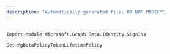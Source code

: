 ```yaml
---
description: "Automatically generated file. DO NOT MODIFY"
---
```


```powershellv2

Import-Module Microsoft.Graph.Beta.Identity.SignIns

Get-MgBetaPolicyTokenLifetimePolicy

```